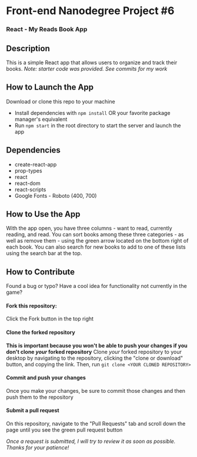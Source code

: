# Front-end Nanodegree Project #6

### React - My Reads Book App

## Description
This is a simple React app that allows users to organize and track their books. _Note: starter code was provided. See commits for my work_

## How to Launch the App
Download or clone this repo to your machine
- Install dependencies with `npm install` OR your favorite package manager's equivalent
- Run `npm start` in the root directory to start the server and launch the app

## Dependencies
- create-react-app
- prop-types
- react
- react-dom
- react-scripts 
- Google Fonts - Roboto (400, 700)


## How to Use the App
With the app open, you have three columns - want to read, currently reading, and read. You can sort books among these three categories - as well as remove them - using the green arrow located on the bottom right of each book. You can also search for new books to add to one of these lists using the search bar at the top.


## How to Contribute
Found a bug or typo? Have a cool idea for functionality not currently in the game?

#### Fork this repository:
Click the Fork button in the top right

#### Clone the forked repository
**This is important because you won't be able to push your changes if you don't clone _your_ forked repository**
Clone _your_ forked repository to your desktop by navigating to the repository, clicking the "clone or download" button, and copying the link. Then, run `git clone <YOUR CLONED REPOSITORY>`

#### Commit and push your changes
Once you make your changes, be sure to commit those changes and then push them to the repository

#### Submit a pull request
On this repository, navigate to the "Pull Requests" tab and scroll down the page until you see the green pull request button

_Once a request is submitted, I will try to review it as soon as possible. Thanks for your patience!_

